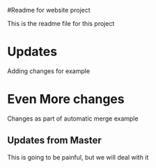 #Readme for website project

This is the readme file for this project

# Updates

Adding changes for example

# Even More changes

Changes as part of automatic merge example


## Updates from Master

This is going to be painful, but we will deal with it
